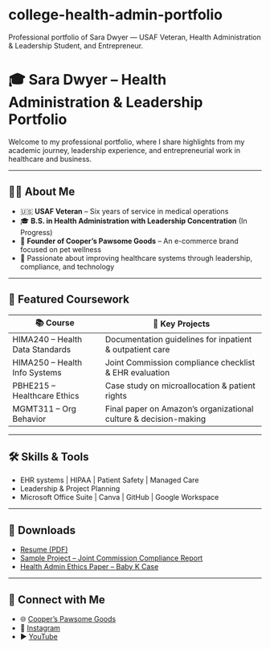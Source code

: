 # college-health-admin-portfolio
Professional portfolio of Sara Dwyer — USAF Veteran, Health Administration &amp; Leadership Student, and Entrepreneur.

# 🎓 Sara Dwyer – Health Administration & Leadership Portfolio

Welcome to my professional portfolio, where I share highlights from my academic journey, leadership experience, and entrepreneurial work in healthcare and business.

---

## 🧍‍♀️ About Me

- 🇺🇸 **USAF Veteran** – Six years of service in medical operations
- 🎓 **B.S. in Health Administration with Leadership Concentration** (In Progress)
- 💼 **Founder of Cooper’s Pawsome Goods** – An e-commerce brand focused on pet wellness
- 🏥 Passionate about improving healthcare systems through leadership, compliance, and technology

---

## 📘 Featured Coursework

| 📚 Course | 📄 Key Projects |
|----------|----------------|
| HIMA240 – Health Data Standards | Documentation guidelines for inpatient & outpatient care |
| HIMA250 – Health Info Systems | Joint Commission compliance checklist & EHR evaluation |
| PBHE215 – Healthcare Ethics | Case study on microallocation & patient rights |
| MGMT311 – Org Behavior | Final paper on Amazon’s organizational culture & decision-making |

---

## 🛠️ Skills & Tools

- EHR systems | HIPAA | Patient Safety | Managed Care
- Leadership & Project Planning
- Microsoft Office Suite | Canva | GitHub | Google Workspace

---

## 📎 Downloads

- [Resume (PDF)](Sara-Dwyer-Polished-Resume-June-2025.pdf)
- [Sample Project – Joint Commission Compliance Report](link-to-uploaded-file)
- [Health Admin Ethics Paper – Baby K Case](link-to-uploaded-paper)

---

## 🔗 Connect with Me

- 🌐 [Cooper’s Pawsome Goods](https://www.cooperspawsomegoods.com)
- 📸 [Instagram](https://www.instagram.com/cooperspawsomegoods)
- ▶️ [YouTube](https://www.youtube.com/@CoopersPawsomeGoods)
